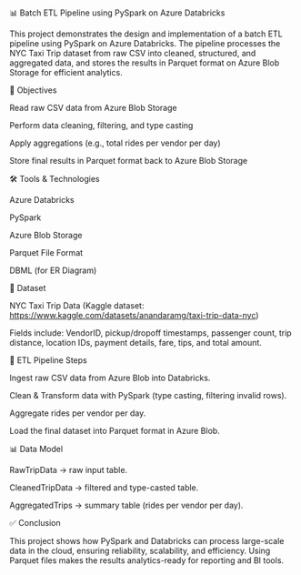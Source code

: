 📊 Batch ETL Pipeline using PySpark on Azure Databricks

This project demonstrates the design and implementation of a batch ETL pipeline using PySpark on Azure Databricks. The pipeline processes the NYC Taxi Trip dataset from raw CSV into cleaned, structured, and aggregated data, and stores the results in Parquet format on Azure Blob Storage for efficient analytics.

🚀 Objectives

Read raw CSV data from Azure Blob Storage

Perform data cleaning, filtering, and type casting

Apply aggregations (e.g., total rides per vendor per day)

Store final results in Parquet format back to Azure Blob Storage

🛠️ Tools & Technologies

Azure Databricks

PySpark

Azure Blob Storage

Parquet File Format

DBML (for ER Diagram)

📂 Dataset

NYC Taxi Trip Data (Kaggle dataset: https://www.kaggle.com/datasets/anandaramg/taxi-trip-data-nyc)

Fields include: VendorID, pickup/dropoff timestamps, passenger count, trip distance, location IDs, payment details, fare, tips, and total amount.

🔄 ETL Pipeline Steps

Ingest raw CSV data from Azure Blob into Databricks.

Clean & Transform data with PySpark (type casting, filtering invalid rows).

Aggregate rides per vendor per day.

Load the final dataset into Parquet format in Azure Blob.

📊 Data Model

RawTripData → raw input table.

CleanedTripData → filtered and type-casted table.

AggregatedTrips → summary table (rides per vendor per day).

✅ Conclusion

This project shows how PySpark and Databricks can process large-scale data in the cloud, ensuring reliability, scalability, and efficiency. Using Parquet files makes the results analytics-ready for reporting and BI tools.
